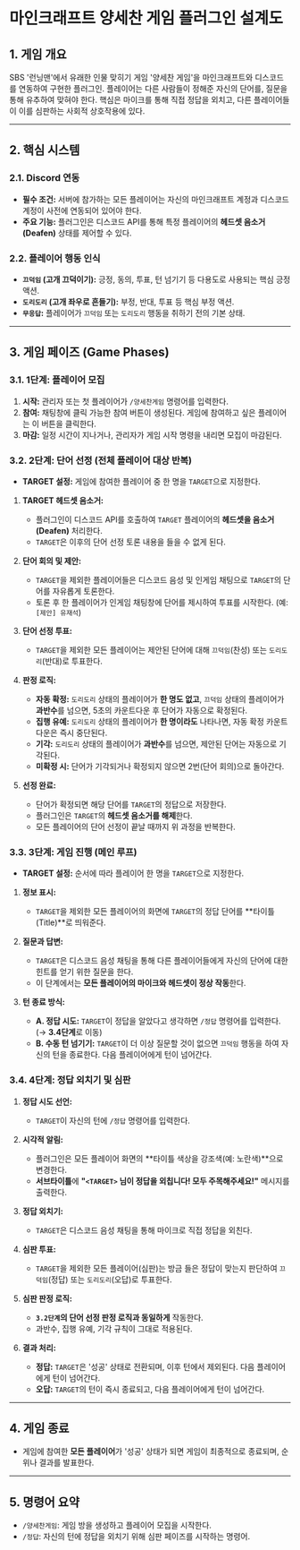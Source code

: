 # 마인크래프트 양세찬 게임 플러그인 설계도

## 1. 게임 개요
SBS '런닝맨'에서 유래한 인물 맞히기 게임 '양세찬 게임'을 마인크래프트와 디스코드를 연동하여 구현한 플러그인. 플레이어는 다른 사람들이 정해준 자신의 단어를, 질문을 통해 유추하여 맞혀야 한다. 핵심은 마이크를 통해 직접 정답을 외치고, 다른 플레이어들이 이를 심판하는 사회적 상호작용에 있다.

---

## 2. 핵심 시스템
### 2.1. Discord 연동
- **필수 조건:** 서버에 참가하는 모든 플레이어는 자신의 마인크래프트 계정과 디스코드 계정이 사전에 연동되어 있어야 한다.
- **주요 기능:** 플러그인은 디스코드 API를 통해 특정 플레이어의 **헤드셋 음소거(Deafen)** 상태를 제어할 수 있다.

### 2.2. 플레이어 행동 인식
- **`끄덕임` (고개 끄덕이기):** 긍정, 동의, 투표, 턴 넘기기 등 다용도로 사용되는 핵심 긍정 액션.
- **`도리도리` (고개 좌우로 흔들기):** 부정, 반대, 투표 등 핵심 부정 액션.
- **`무응답`:** 플레이어가 `끄덕임` 또는 `도리도리` 행동을 취하기 전의 기본 상태.

---

## 3. 게임 페이즈 (Game Phases)

### 3.1. 1단계: 플레이어 모집
1.  **시작:** 관리자 또는 첫 플레이어가 `/양세찬게임` 명령어를 입력한다.
2.  **참여:** 채팅창에 클릭 가능한 참여 버튼이 생성된다. 게임에 참여하고 싶은 플레이어는 이 버튼을 클릭한다.
3.  **마감:** 일정 시간이 지나거나, 관리자가 게임 시작 명령을 내리면 모집이 마감된다.

### 3.2. 2단계: 단어 선정 (전체 플레이어 대상 반복)
*   **TARGET 설정:** 게임에 참여한 플레이어 중 한 명을 `TARGET`으로 지정한다.

1.  **TARGET 헤드셋 음소거:**
    - 플러그인이 디스코드 API를 호출하여 `TARGET` 플레이어의 **헤드셋을 음소거(Deafen)** 처리한다.
    - `TARGET`은 이후의 단어 선정 토론 내용을 들을 수 없게 된다.

2.  **단어 회의 및 제안:**
    - `TARGET`을 제외한 플레이어들은 디스코드 음성 및 인게임 채팅으로 `TARGET`의 단어를 자유롭게 토론한다.
    - 토론 후 한 플레이어가 인게임 채팅창에 단어를 제시하여 투표를 시작한다. (예: `[제안] 유재석`)

3.  **단어 선정 투표:**
    - `TARGET`을 제외한 모든 플레이어는 제안된 단어에 대해 `끄덕임`(찬성) 또는 `도리도리`(반대)로 투표한다.

4.  **판정 로직:**
    - **자동 확정:** `도리도리` 상태의 플레이어가 **한 명도 없고**, `끄덕임` 상태의 플레이어가 **과반수**를 넘으면, 5초의 카운트다운 후 단어가 자동으로 확정된다.
    - **집행 유예:** `도리도리` 상태의 플레이어가 **한 명이라도** 나타나면, 자동 확정 카운트다운은 즉시 중단된다.
    - **기각:** `도리도리` 상태의 플레이어가 **과반수**를 넘으면, 제안된 단어는 자동으로 기각된다.
    - **미확정 시:** 단어가 기각되거나 확정되지 않으면 2번(단어 회의)으로 돌아간다.

5.  **선정 완료:**
    - 단어가 확정되면 해당 단어를 `TARGET`의 정답으로 저장한다.
    - 플러그인은 `TARGET`의 **헤드셋 음소거를 해제**한다.
    - 모든 플레이어의 단어 선정이 끝날 때까지 위 과정을 반복한다.

### 3.3. 3단계: 게임 진행 (메인 루프)
*   **TARGET 설정:** 순서에 따라 플레이어 한 명을 `TARGET`으로 지정한다.

1.  **정보 표시:**
    - `TARGET`을 제외한 모든 플레이어의 화면에 `TARGET`의 정답 단어를 **타이틀(Title)**로 띄워준다.

2.  **질문과 답변:**
    - `TARGET`은 디스코드 음성 채팅을 통해 다른 플레이어들에게 자신의 단어에 대한 힌트를 얻기 위한 질문을 한다.
    - 이 단계에서는 **모든 플레이어의 마이크와 헤드셋이 정상 작동**한다.

3.  **턴 종료 방식:**
    - **A. 정답 시도:** `TARGET`이 정답을 알았다고 생각하면 `/정답` 명령어를 입력한다. (→ **3.4단계**로 이동)
    - **B. 수동 턴 넘기기:** `TARGET`이 더 이상 질문할 것이 없으면 `끄덕임` 행동을 하여 자신의 턴을 종료한다. 다음 플레이어에게 턴이 넘어간다.

### 3.4. 4단계: 정답 외치기 및 심판
1.  **정답 시도 선언:**
    - `TARGET`이 자신의 턴에 `/정답` 명령어를 입력한다.

2.  **시각적 알림:**
    - 플러그인은 모든 플레이어 화면의 **타이틀 색상을 강조색(예: 노란색)**으로 변경한다.
    - **서브타이틀**에 **"`<TARGET>` 님이 정답을 외칩니다! 모두 주목해주세요!"** 메시지를 출력한다.

3.  **정답 외치기:**
    - `TARGET`은 디스코드 음성 채팅을 통해 마이크로 직접 정답을 외친다.

4.  **심판 투표:**
    - `TARGET`을 제외한 모든 플레이어(심판)는 방금 들은 정답이 맞는지 판단하여 `끄덕임`(정답) 또는 `도리도리`(오답)로 투표한다.

5.  **심판 판정 로직:**
    - **`3.2단계`의 단어 선정 판정 로직과 동일하게** 작동한다.
    - 과반수, 집행 유예, 기각 규칙이 그대로 적용된다.

6.  **결과 처리:**
    - **정답:** `TARGET`은 '성공' 상태로 전환되며, 이후 턴에서 제외된다. 다음 플레이어에게 턴이 넘어간다.
    - **오답:** `TARGET`의 턴이 즉시 종료되고, 다음 플레이어에게 턴이 넘어간다.

---

## 4. 게임 종료
- 게임에 참여한 **모든 플레이어**가 '성공' 상태가 되면 게임이 최종적으로 종료되며, 순위나 결과를 발표한다.

---

## 5. 명령어 요약
- `/양세찬게임`: 게임 방을 생성하고 플레이어 모집을 시작한다.
- `/정답`: 자신의 턴에 정답을 외치기 위해 심판 페이즈를 시작하는 명령어.